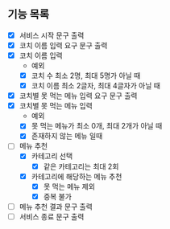 ##  기능 목록
- [x] 서비스 시작 문구 출력
- [x] 코치 이름 입력 요구 문구 출력
- [x] 코치 이름 입력
    - 예외
    - [x] 코치 수 최소 2명, 최대 5명가 아닐 때
    - [x] 코치 이름 최소 2글자, 최대 4글자가 아닐 때
- [x] 코치별 못 먹는 메뉴 입력 요구 문구 출력
- [x] 코치별 못 먹는 메뉴 입력
  - 예외
  - [x] 못 먹는 메뉴가 최소 0개, 최대 2개가 아닐 때
  - [x] 존재하지 않는 메뉴 일때
- [ ] 메뉴 추천
  - [x] 카테고리 선택
    - [x] 같은 카테고리는 최대 2회
  - [x] 카테고리에 해당하는 메뉴 추천
    - [x] 못 먹는 메뉴 제외
    - [x] 중복 불가
- [ ] 메뉴 추천 결과 문구 출력
- [ ] 서비스 종료 문구 출력
